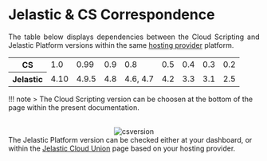 <h1>Jelastic & CS Correspondence</h1>

<p dir="ltr" style="text-align: justify;">The table below displays dependencies between the Cloud Scripting and Jelastic Platform versions within the same <a href="https://jelastic.cloud/" target="_blank">hosting provider</a> platform.</p>          

<table class="corresp" style="width:100%">
    <tr id="cs">
	<th id="table-head">CS</th>
	    <td>1.0</td>
	    <td>0.99</td>
	    <td>0.9</td>
	    <td>0.8</td>
	    <td>0.5</td>
	    <td>0.4</td>
	    <td>0.3</td>
	    <td>0.2</td>
    </tr>
    <tr id="jel">
        <th id="table-head">Jelastic</th>
        <td>4.10</td>
        <td>4.9.5</td>
        <td>4.8</td>
        <td>4.6, 4.7</td>
        <td>4.2</td>
        <td>3.3</td>
        <td>3.1</td>
	    <td>2.5</td>
    </tr>
</table>

!!! note
    > The Cloud Scripting version can be choosen at the bottom of the page within the present documentation.     
      <br><center>![csversion](/img/csversion.jpg)</center>
      The Jelastic Platform version can be checked either at your dashboard, or within the <a href="https://jelastic.cloud/" target="_blank">Jelastic Cloud Union</a> page based on your hosting provider.      
    
